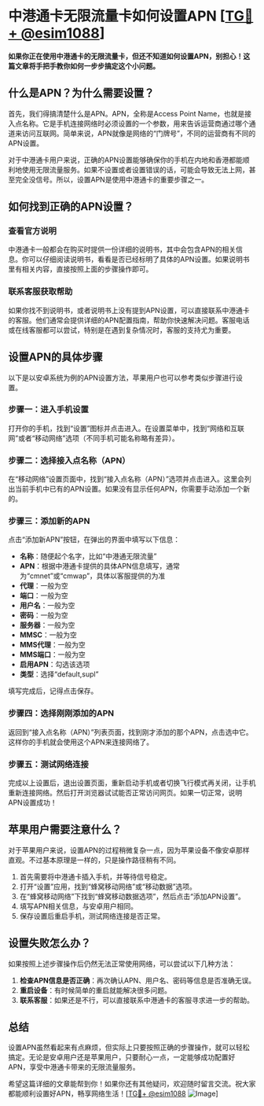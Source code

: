 # 中港通卡无限流量卡如何设置APN [[TG💪+ @esim1088](https://t.me/s/esim1088)]

**如果你正在使用中港通卡的无限流量卡，但还不知道如何设置APN，别担心！这篇文章将手把手教你如何一步步搞定这个小问题。**

## 什么是APN？为什么需要设置？

首先，我们得搞清楚什么是APN。APN，全称是Access Point Name，也就是接入点名称。它是手机连接网络时必须设置的一个参数，用来告诉运营商通过哪个通道来访问互联网。简单来说，APN就像是网络的“门牌号”，不同的运营商有不同的APN设置。

对于中港通卡用户来说，正确的APN设置能够确保你的手机在内地和香港都能顺利地使用无限流量服务。如果不设置或者设置错误的话，可能会导致无法上网，甚至完全没信号。所以，设置APN是使用中港通卡的重要步骤之一。

## 如何找到正确的APN设置？

### 查看官方说明

中港通卡一般都会在购买时提供一份详细的说明书，其中会包含APN的相关信息。你可以仔细阅读说明书，看看是否已经标明了具体的APN设置。如果说明书里有相关内容，直接按照上面的步骤操作即可。

### 联系客服获取帮助

如果你找不到说明书，或者说明书上没有提到APN设置，可以直接联系中港通卡的客服。他们通常会提供详细的APN配置指南，帮助你快速解决问题。客服电话或在线客服都可以尝试，特别是在遇到复杂情况时，客服的支持尤为重要。

## 设置APN的具体步骤

以下是以安卓系统为例的APN设置方法，苹果用户也可以参考类似步骤进行设置。

### 步骤一：进入手机设置

打开你的手机，找到“设置”图标并点击进入。在设置菜单中，找到“网络和互联网”或者“移动网络”选项（不同手机可能名称略有差异）。

### 步骤二：选择接入点名称（APN）

在“移动网络”设置页面中，找到“接入点名称（APN）”选项并点击进入。这里会列出当前手机中已有的APN设置。如果没有显示任何APN，你需要手动添加一个新的。

### 步骤三：添加新的APN

点击“添加新APN”按钮，在弹出的界面中填写以下信息：

- **名称**：随便起个名字，比如“中港通无限流量”
- **APN**：根据中港通卡提供的具体APN信息填写，通常为“cmnet”或“cmwap”，具体以客服提供的为准
- **代理**：一般为空
- **端口**：一般为空
- **用户名**：一般为空
- **密码**：一般为空
- **服务器**：一般为空
- **MMSC**：一般为空
- **MMS代理**：一般为空
- **MMS端口**：一般为空
- **启用APN**：勾选该选项
- **类型**：选择“default,supl”

填写完成后，记得点击保存。

### 步骤四：选择刚刚添加的APN

返回到“接入点名称（APN）”列表页面，找到刚才添加的那个APN，点击选中它。这样你的手机就会使用这个APN来连接网络了。

### 步骤五：测试网络连接

完成以上设置后，退出设置页面，重新启动手机或者切换飞行模式再关闭，让手机重新连接网络。然后打开浏览器试试能否正常访问网页。如果一切正常，说明APN设置成功！

## 苹果用户需要注意什么？

对于苹果用户来说，设置APN的过程稍微复杂一点，因为苹果设备不像安卓那样直观。不过基本原理是一样的，只是操作路径稍有不同。

1. 首先需要将中港通卡插入手机，并等待信号稳定。
2. 打开“设置”应用，找到“蜂窝移动网络”或“移动数据”选项。
3. 在“蜂窝移动网络”下找到“蜂窝移动数据选项”，然后点击“添加APN设置”。
4. 填写APN相关信息，与安卓用户相同。
5. 保存设置后重启手机，测试网络连接是否正常。

## 设置失败怎么办？

如果按照上述步骤操作后仍然无法正常使用网络，可以尝试以下几种方法：

1. **检查APN信息是否正确**：再次确认APN、用户名、密码等信息是否准确无误。
2. **重启设备**：有时候简单的重启就能解决很多问题。
3. **联系客服**：如果还是不行，可以直接联系中港通卡的客服寻求进一步的帮助。

## 总结

设置APN虽然看起来有点麻烦，但实际上只要按照正确的步骤操作，就可以轻松搞定。无论是安卓用户还是苹果用户，只要耐心一点，一定能够成功配置好APN，享受中港通卡带来的无限流量服务。

希望这篇详细的文章能帮到你！如果你还有其他疑问，欢迎随时留言交流。祝大家都能顺利设置好APN，畅享网络生活！[[TG💪+ @esim1088](https://t.me/s/esim1088) ![Image](https://i.postimg.cc/4NQfJmqS/Snipaste-2025-05-13-00-14-12.png)]
